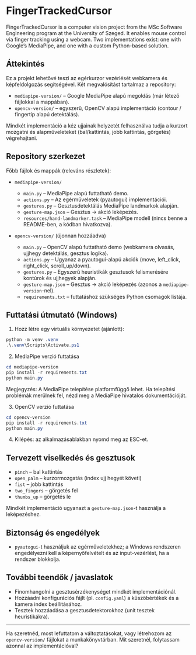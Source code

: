 # FingerTrackedCursor
FingerTrackedCursor is a computer vision project from the MSc Software Engineering program at the University of Szeged. It enables mouse control via finger tracking using a webcam. Two implementations exist: one with Google’s MediaPipe, and one with a custom Python-based solution.


## Áttekintés

Ez a projekt lehetővé teszi az egérkurzor vezérlését webkamera és képfeldolgozás segítségével. Két megvalósítást tartalmaz a repository:

- `mediapipe-version/` – Google MediaPipe alapú megoldás (már létező fájlokkal a mappában).
- `opencv-version/` – egyszerű, OpenCV alapú implementáció (contour / fingertip alapú detektálás).

Mindkét implementáció a kéz ujjainak helyzetét felhasználva tudja a kurzort mozgatni és alapműveleteket (bal/kattintás, jobb kattintás, görgetés) végrehajtani.

## Repository szerkezet

Főbb fájlok és mappák (releváns részletek):

- `mediapipe-version/`
	- `main.py` – MediaPipe alapú futtatható demo.
	- `actions.py` – Az egérműveletek (pyautogui) implementációi.
	- `gestures.py` – Gesztusdetektálás MediaPipe landmarkok alapján.
	- `gesture-map.json` – Gesztus -> akció leképezés.
	- `resources/hand-landmarker.task` – MediaPipe modell (nincs benne a README-ben, a kódban hivatkozva).

- `opencv-version/` (újonnan hozzáadva)
	- `main.py` – OpenCV alapú futtatható demo (webkamera olvasás, ujjhegy detektálás, gesztus logika).
	- `actions.py` – Ugyanaz a pyautogui-alapú akciók (move, left_click, right_click, scroll_up/down).
	- `gestures.py` – Egyszerű heuristikák gesztusok felismerésére kontúrok és ujjhegyek alapján.
	- `gesture-map.json` – Gesztus -> akció leképezés (azonos a `mediapipe-version`-nel).
	- `requirements.txt` – futtatáshoz szükséges Python csomagok listája.

## Futtatási útmutató (Windows)

1. Hozz létre egy virtuális környezetet (ajánlott):

```powershell
python -m venv .venv
.\.venv\Scripts\Activate.ps1
```

2. MediaPipe verzió futtatása

```powershell
cd mediapipe-version
pip install -r requirements.txt
python main.py
```

Megjegyzés: A MediaPipe telepítése platformfüggő lehet. Ha telepítési problémák merülnek fel, nézd meg a MediaPipe hivatalos dokumentációját.

3. OpenCV verzió futtatása

```powershell
cd opencv-version
pip install -r requirements.txt
python main.py
```

4. Kilépés: az alkalmazásablakban nyomd meg az ESC-et.

## Tervezett viselkedés és gesztusok

- `pinch` – bal kattintás
- `open_palm` – kurzormozgatás (index ujj hegyét követi)
- `fist` – jobb kattintás
- `two_fingers` – görgetés fel
- `thumbs_up` – görgetés le

Mindkét implementáció ugyanazt a `gesture-map.json`-t használja a leképezéshez.

## Biztonság és engedélyek

- `pyautogui`-t használjuk az egérműveletekhez; a Windows rendszeren engedélyezni kell a képernyőfelvételt és az input-vezérlést, ha a rendszer blokkolja.

## További teendők / javaslatok

- Finomhangolni a gesztusérzékenységet mindkét implementációnál.
- Hozzáadni konfigurációs fájlt (pl. `config.yaml`) a küszöbértékek és a kamera index beállításához.
- Tesztek hozzáadása a gesztusdetektorokhoz (unit tesztek heuristikákra).

---

Ha szeretnéd, most lefuttatom a változtatásokat, vagy létrehozom az `opencv-version/` fájlokat a munkakönyvtárban. Mit szeretnél, folytassam azonnal az implementációval?
